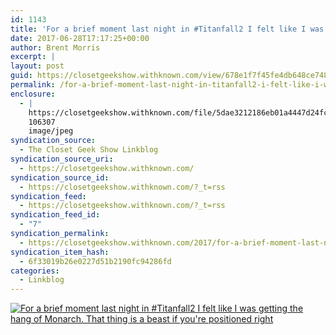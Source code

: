 ```yaml
---
id: 1143
title: 'For a brief moment last night in #Titanfall2 I felt like I was getting the hang of Monarch. That thing is a beast if you&#8217;re positioned right'
date: 2017-06-28T17:17:25+00:00
author: Brent Morris
excerpt: |
layout: post
guid: https://closetgeekshow.withknown.com/view/678e1f7f45fe4db648ce748893b38272
permalink: /for-a-brief-moment-last-night-in-titanfall2-i-felt-like-i-was-getting-the-hang-of-monarch-that-thing-is-a-beast-if-youre-positioned-right/
enclosure:
  - |
    https://closetgeekshow.withknown.com/file/5dae3212186eb01a4447d24fc0f7ca4b/Banner.jpg
    106307
    image/jpeg
syndication_source:
  - The Closet Geek Show Linkblog
syndication_source_uri:
  - https://closetgeekshow.withknown.com/
syndication_source_id:
  - https://closetgeekshow.withknown.com/?_t=rss
syndication_feed:
  - https://closetgeekshow.withknown.com/?_t=rss
syndication_feed_id:
  - "7"
syndication_permalink:
  - https://closetgeekshow.withknown.com/2017/for-a-brief-moment-last-night-in-titanfall2-i-felt
syndication_item_hash:
  - 6f33019b26e0227d51b2190fc94286fd
categories:
  - Linkblog
---
```

<div class="e-content entry-content">
  <div class="photo-view">
    <a href="https://closetgeekshow.withknown.com/2017/for-a-brief-moment-last-night-in-titanfall2-i-felt" data-title="For a brief moment last night in #Titanfall2 I felt like I was getting the hang of Monarch. That thing is a beast if you&#039;re positioned right" data-footer=""><img src="https://closetgeekshow.withknown.com/file/89208388e5c0b2e50a46c1e24d12dbe0/thumb.jpg" class="u-photo" alt="For a brief moment last night in #Titanfall2 I felt like I was getting the hang of Monarch. That thing is a beast if you&#039;re positioned right" /></a>
  </div>
</div>
